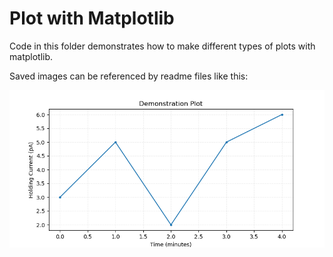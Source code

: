 # Plot with Matplotlib

Code in this folder demonstrates how to make different types of plots with matplotlib.

Saved images can be referenced by readme files like this:

![](demo.png)
